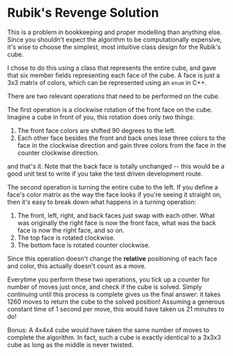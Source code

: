 # Rubik's Revenge Solution

This is a problem in bookkeeping and proper modelling than anything else. Since you shouldn't expect the algorithm to be computationally expensive, it's wise to choose the simplest, most intuitive class design for the Rubik's cube.

I chose to do this using a class that represents the entire cube, and gave that six member fields representing each face of the cube. A face is just a 3x3 matrix of colors, which can be represented using an `enum` in C++.

There are two relevant operations that need to be performed on the cube.

The first operation is a clockwise rotation of the front face on the cube. Imagine a cube in front of you, this rotation does only two things:

1. The front face colors are shifted 90 degrees to the left.
2. Each other face besides the front and back ones lose three colors to the face in the clockwise direction and gain three colors from the face in the counter clockwise direction.

and that's it. Note that the back face is totally unchanged -- this would be a good unit test to write if you take the test driven development route.

The second operation is turning the entire cube to the left. If you define a face's color matrix as the way the face looks if you're seeing it straight on, then it's easy to break down what happens in a turning operation:

1. The front, left, right, and back faces just swap with each other. What was originally the right face is now the front face, what was the back face is now the right face, and so on.
2. The top face is rotated clockwise.
3. The bottom face is rotated counter clockwise.

Since this operation doesn't change the **relative** positioning of each face and color, this actually doesn't count as a move.

Everytime you perform these two operations, you tick up a counter for number of moves just once, and check if the cube is solved. Simply continuing until this process is complete gives us the final answer: it takes 1260 moves to return the cube to the solved position! Assuming a generous constant time of 1 second per move, this would have taken us 21 minutes to do!

Bonus: A 4x4x4 cube would have taken the same number of moves to complete the algorithm. In fact, such a cube is exactly identical to a 3x3x3 cube as long as the middle is never twisted.
